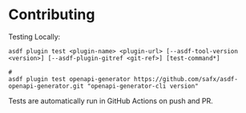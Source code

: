 # Contributing

Testing Locally:

```shell
asdf plugin test <plugin-name> <plugin-url> [--asdf-tool-version <version>] [--asdf-plugin-gitref <git-ref>] [test-command*]

#
asdf plugin test openapi-generator https://github.com/safx/asdf-openapi-generator.git "openapi-generator-cli version"
```

Tests are automatically run in GitHub Actions on push and PR.
